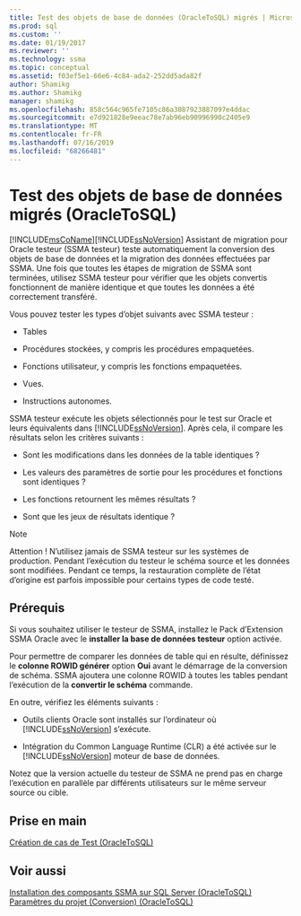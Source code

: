 ```yaml
---
title: Test des objets de base de données (OracleToSQL) migrés | Microsoft Docs
ms.prod: sql
ms.custom: ''
ms.date: 01/19/2017
ms.reviewer: ''
ms.technology: ssma
ms.topic: conceptual
ms.assetid: f03ef5e1-66e6-4c84-ada2-252dd5ada82f
author: Shamikg
ms.author: Shamikg
manager: shamikg
ms.openlocfilehash: 858c564c965fe7105c86a3087923887097e4ddac
ms.sourcegitcommit: e7d921828e9eeac78e7ab96eb90996990c2405e9
ms.translationtype: MT
ms.contentlocale: fr-FR
ms.lasthandoff: 07/16/2019
ms.locfileid: "68266481"
---
```

# <a name="testing-migrated-database-objects-oracletosql"></a>Test des objets de base de données migrés (OracleToSQL)
[!INCLUDE[msCoName](../../includes/msconame_md.md)][!INCLUDE[ssNoVersion](../../includes/ssnoversion-md.md)] Assistant de migration pour Oracle testeur (SSMA testeur) teste automatiquement la conversion des objets de base de données et la migration des données effectuées par SSMA. Une fois que toutes les étapes de migration de SSMA sont terminées, utilisez SSMA testeur pour vérifier que les objets convertis fonctionnent de manière identique et que toutes les données a été correctement transféré.  
  
Vous pouvez tester les types d’objet suivants avec SSMA testeur :  
  
-   Tables  
  
-   Procédures stockées, y compris les procédures empaquetées.  
  
-   Fonctions utilisateur, y compris les fonctions empaquetées.  
  
-   Vues.  
  
-   Instructions autonomes.  
  
SSMA testeur exécute les objets sélectionnés pour le test sur Oracle et leurs équivalents dans [!INCLUDE[ssNoVersion](../../includes/ssnoversion-md.md)]. Après cela, il compare les résultats selon les critères suivants :  
  
-   Sont les modifications dans les données de la table identiques ?  
  
-   Les valeurs des paramètres de sortie pour les procédures et fonctions sont identiques ?  
  
-   Les fonctions retournent les mêmes résultats ?  
  
-   Sont que les jeux de résultats identique ?  
  
> [!NOTE]  
> Attention ! N’utilisez jamais de SSMA testeur sur les systèmes de production. Pendant l’exécution du testeur le schéma source et les données sont modifiées. Pendant ce temps, la restauration complète de l’état d’origine est parfois impossible pour certains types de code testé.  
  
## <a name="prerequisites"></a>Prérequis  
Si vous souhaitez utiliser le testeur de SSMA, installez le Pack d’Extension SSMA Oracle avec le **installer la base de données testeur** option activée.  
  
Pour permettre de comparer les données de table qui en résulte, définissez le **colonne ROWID générer** option **Oui** avant le démarrage de la conversion de schéma. SSMA ajoutera une colonne ROWID à toutes les tables pendant l’exécution de la **convertir le schéma** commande.  
  
En outre, vérifiez les éléments suivants :  
  
-   Outils clients Oracle sont installés sur l’ordinateur où [!INCLUDE[ssNoVersion](../../includes/ssnoversion-md.md)] s’exécute.  
  
-   Intégration du Common Language Runtime (CLR) a été activée sur le [!INCLUDE[ssNoVersion](../../includes/ssnoversion-md.md)] moteur de base de données.  
  
Notez que la version actuelle du testeur de SSMA ne prend pas en charge l’exécution en parallèle par différents utilisateurs sur le même serveur source ou cible.  
  
## <a name="getting-started"></a>Prise en main  
[Création de cas de Test &#40;OracleToSQL&#41;](../../ssma/oracle/creating-test-cases-oracletosql.md)  
  
## <a name="see-also"></a>Voir aussi  
[Installation des composants SSMA sur SQL Server &#40;OracleToSQL&#41;](../../ssma/oracle/installing-ssma-components-on-sql-server-oracletosql.md)  
[Paramètres du projet &#40;Conversion&#41; &#40;OracleToSQL&#41;](../../ssma/oracle/project-settings-conversion-oracletosql.md)  
  
